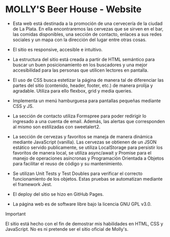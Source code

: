 # MOLLY'S Beer House - Website

- Esta web está destinada a la promoción de una cervecería de la ciudad de La Plata. En ella encontraremos las cervezas que se sirven en el bar, las comidas disponibles, una sección de contacto, enlaces a sus redes sociales y un mapa con la dirección del lugar entre otras cosas.

- El sitio es responsive, accesible e intuitivo.

- La estructura del sitio está creada a partir de HTML semántico para buscar un buen posicionamiento en los buscadores y una mejor accesibilidad para las personas que utilicen lectores en pantalla.

- El uso de CSS busca estetizar la página de manera tal de diferenciar las partes del sitio (contenido, header, footer, etc.) de manera prolija y agradable. Utiliza para ello flexbox, grid y media queries.

- Implementa un menú hamburguesa para pantallas pequeñas mediante CSS y JS.

- La sección de contacto utiliza Formspree para poder redirigir lo ingresado a una cuenta de email. Además, las alertas que corresponden al mismo son estilizadas con sweetalert2.

- La sección de cervezas y favoritos se maneja de manera dinámica mediante JavaScript (vanilla). Las cervezas se obtienen de un JSON estático servido publicamente, se utiliza LocalStorage para persistir los favoritos de manera local, se utiliza async/await y Promise para el manejo de operaciones asíncronas y Programación Orientada a Objetos para facilitar el reuso de código y su mantenimiento.

- Se utilizan Unit Tests y Test Doubles para verificar el correcto funcionamiento de los objetos. Estas pruebas se automatizan mediante el framework Jest.

- El deploy del sitio se hizo en GitHub Pages.

- La página web es de software libre bajo la licencia GNU GPL v3.0.

> [!IMPORTANT]
> El sitio está hecho con el fin de demostrar mis habilidades en HTML, CSS y JavaScript.
> No es ni pretende ser el sitio oficial de Molly's.
